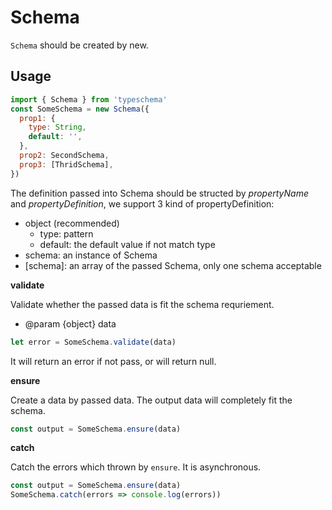 # Schema

`Schema` should be created by new.

## Usage

```js
import { Schema } from 'typeschema'
const SomeSchema = new Schema({
  prop1: {
    type: String,
    default: '',
  },
  prop2: SecondSchema,
  prop3: [ThridSchema],
})
```

The definition passed into Schema should be structed by *propertyName* and *propertyDefinition*, we support 3 kind of propertyDefinition:

- object (recommended)
  - type: pattern
  - default: the default value if not match type
- schema: an instance of Schema
- \[schema\]: an array of the passed Schema, only one schema acceptable

**validate**

Validate whether the passed data is fit the schema requriement.

- @param {object} data

```js
let error = SomeSchema.validate(data)
```

It will return an error if not pass, or will return null.

**ensure**

Create a data by passed data.
The output data will completely fit the schema.

```js
const output = SomeSchema.ensure(data)
```

**catch**

Catch the errors which thrown by `ensure`.
It is asynchronous.

```js
const output = SomeSchema.ensure(data)
SomeSchema.catch(errors => console.log(errors))
```
